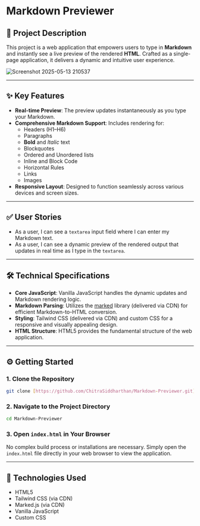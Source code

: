 # Markdown Previewer

## 📘 Project Description

This project is a web application that empowers users to type in **Markdown** and instantly see a live preview of the rendered **HTML**. Crafted as a single-page application, it delivers a dynamic and intuitive user experience.

![Screenshot 2025-05-13 210537](https://github.com/user-attachments/assets/d4b9a5a7-e146-401a-99e5-a1a28e721bbb)

---

## ✨ Key Features

- **Real-time Preview**: The preview updates instantaneously as you type your Markdown.
- **Comprehensive Markdown Support**: Includes rendering for:
    - Headers (H1–H6)
    - Paragraphs
    - **Bold** and *Italic* text
    - Blockquotes
    - Ordered and Unordered lists
    - Inline and Block Code
    - Horizontal Rules
    - Links
    - Images
- **Responsive Layout**: Designed to function seamlessly across various devices and screen sizes.

---

## ✅ User Stories

- As a user, I can see a `textarea` input field where I can enter my Markdown text.
- As a user, I can see a dynamic preview of the rendered output that updates in real time as I type in the `textarea`.

---

## 🛠️ Technical Specifications

- **Core JavaScript**: Vanilla JavaScript handles the dynamic updates and Markdown rendering logic.
- **Markdown Parsing**: Utilizes the [marked](https://marked.js.org/) library (delivered via CDN) for efficient Markdown-to-HTML conversion.
- **Styling**: Tailwind CSS (delivered via CDN) and custom CSS for a responsive and visually appealing design.
- **HTML Structure**: HTML5 provides the fundamental structure of the web application.

---

## ⚙️ Getting Started

### 1. Clone the Repository

```bash
git clone [https://github.com/ChitraSiddharthan/Markdown-Previewer.git](https://github.com/ChitraSiddharthan/Markdown-Previewer.git)
```

### 2. Navigate to the Project Directory

```bash
cd Markdown-Previewer
```

### 3. Open `index.html` in Your Browser

No complex build process or installations are necessary. Simply open the `index.html` file directly in your web browser to view the application.

---

## 🧠 Technologies Used

- HTML5
- Tailwind CSS (via CDN)
- Marked.js (via CDN)
- Vanilla JavaScript
- Custom CSS
